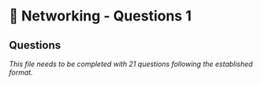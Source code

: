 # 🔧 Networking - Questions 1

## Questions

*This file needs to be completed with 21 questions following the established format.*
